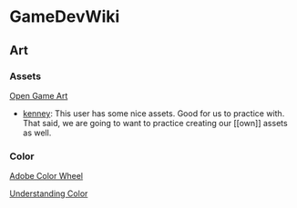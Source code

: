 # GameDevWiki

## Art

### Assets

[Open Game Art](https://opengameart.org/)

* [kenney](https://opengameart.org/users/kenney): This user has some nice
  assets. Good for us to practice with. That said, we are going to want to
  practice creating our [[own]] assets as well.
    

### Color

[Adobe Color Wheel](https://color.adobe.com/)

[Understanding Color](https://www.youtube.com/watch?v=Qj1FK8n7WgY)
